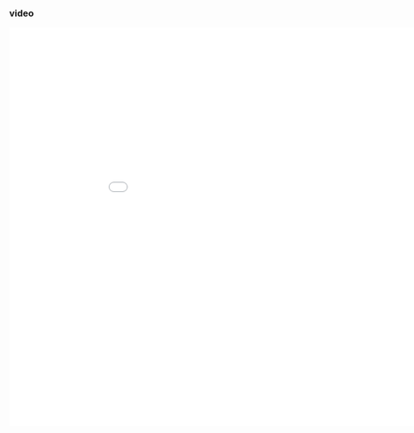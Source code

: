 ### video

<iframe width="960" height="720" src="//www.youtube-nocookie.com/embed/_ahvzDzKdB0?rel=0" frameborder="0" allowfullscreen></iframe>

